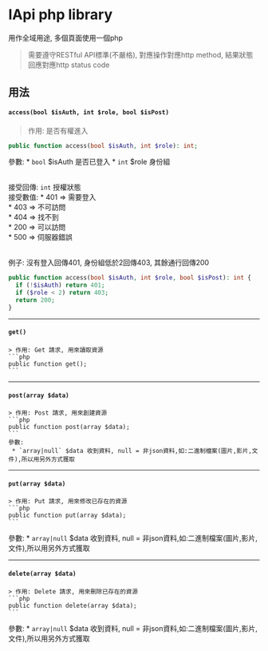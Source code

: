 IApi php library
===
用作全域用途, 多個頁面使用一個php
> 需要遵守RESTful API標準(不嚴格), 對應操作對應http method, 結果狀態回應對應http status code

用法
---
#### `access(bool $isAuth, int $role, bool $isPost)`
  > 作用: 是否有權進入
  ```php
  public function access(bool $isAuth, int $role): int;
  ```
  參數:
    * `bool` $isAuth 是否已登入
    * `int` $role 身份組
      <br><br>

  接受回傳: `int` 授權狀態<br>
  接受數值:
    *  401 => 需要登入<br>
    *  403 => 不可訪問<br>
    *  404 => 找不到<br>
    *  200 => 可以訪問<br>
    *  500 => 伺服器錯誤
       <br><br>

  例子:
  沒有登入回傳401, 身份組低於2回傳403, 其餘通行回傳200
  ```php
  public function access(bool $isAuth, int $role, bool $isPost): int {
    if (!$isAuth) return 401;
    if ($role < 2) return 403;
    return 200;
  }
  ```
  
---
#### `get()`
    > 作用: Get 請求, 用來讀取資源
    ```php
    public function get();
    ```

---
#### `post(array $data)`
    > 作用: Post 請求, 用來創建資源
    ```php
    public function post(array $data);
    ```
    參數:
     * `array|null` $data 收到資料, null = 非json資料,如:二進制檔案(圖片,影片,文件),所以用另外方式獲取
  
---
#### `put(array $data)`
    > 作用: Put 請求, 用來修改已存在的資源
    ```php
    public function put(array $data);
    ```
  參數:
    * `array|null` $data 收到資料, null = 非json資料,如:二進制檔案(圖片,影片,文件),所以用另外方式獲取

---
#### `delete(array $data)`
    > 作用: Delete 請求, 用來刪除已存在的資源
    ```php
    public function delete(array $data);
    ```
  參數:
    * `array|null` $data 收到資料, null = 非json資料,如:二進制檔案(圖片,影片,文件),所以用另外方式獲取
